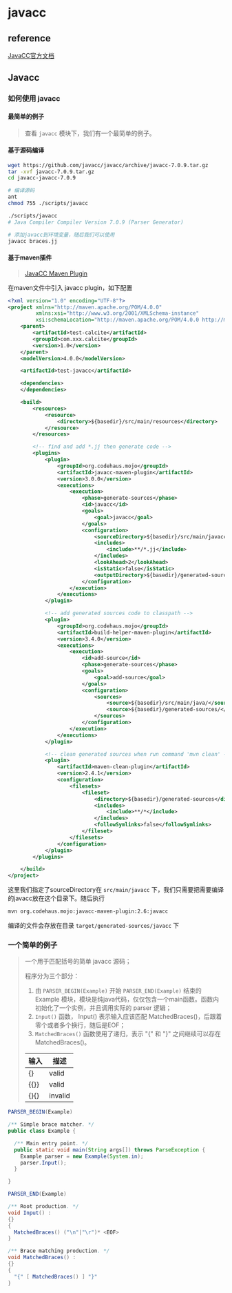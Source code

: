 # javacc

## reference

[JavaCC官方文档](https://javacc.github.io/javacc/)

## Javacc

### 如何使用 javacc

#### 最简单的例子

> 查看 `javacc` 模块下，我们有一个最简单的例子。

#### 基于源码编译

```bash
wget https://github.com/javacc/javacc/archive/javacc-7.0.9.tar.gz
tar -xvf javacc-7.0.9.tar.gz
cd javacc-javacc-7.0.9

# 编译源码
ant
chmod 755 ./scripts/javacc

./scripts/javacc 
# Java Compiler Compiler Version 7.0.9 (Parser Generator)

# 添加javacc到环境变量，随后我们可以使用
javacc braces.jj
```

#### 基于maven插件

> [JavaCC Maven Plugin](https://www.mojohaus.org/javacc-maven-plugin/#usage.html)

在maven文件中引入 javacc plugin，如下配置

```xml
<?xml version="1.0" encoding="UTF-8"?>
<project xmlns="http://maven.apache.org/POM/4.0.0"
         xmlns:xsi="http://www.w3.org/2001/XMLSchema-instance"
         xsi:schemaLocation="http://maven.apache.org/POM/4.0.0 http://maven.apache.org/xsd/maven-4.0.0.xsd">
    <parent>
        <artifactId>test-calcite</artifactId>
        <groupId>com.xxx.calcite</groupId>
        <version>1.0</version>
    </parent>
    <modelVersion>4.0.0</modelVersion>

    <artifactId>test-javacc</artifactId>

    <dependencies>
    </dependencies>

    <build>
        <resources>
            <resource>
                <directory>${basedir}/src/main/resources</directory>
            </resource>
        </resources>

        <!-- find and add *.jj then generate code -->
        <plugins>
            <plugin>
                <groupId>org.codehaus.mojo</groupId>
                <artifactId>javacc-maven-plugin</artifactId>
                <version>3.0.0</version>
                <executions>
                    <execution>
                        <phase>generate-sources</phase>
                        <id>javacc</id>
                        <goals>
                            <goal>javacc</goal>
                        </goals>
                        <configuration>
                            <sourceDirectory>${basedir}/src/main/javacc</sourceDirectory>
                            <includes>
                                <include>**/*.jj</include>
                            </includes>
                            <lookAhead>2</lookAhead>
                            <isStatic>false</isStatic>
                            <outputDirectory>${basedir}/generated-sources/</outputDirectory>
                        </configuration>
                    </execution>
                </executions>
            </plugin>

            <!-- add generated sources code to classpath -->
            <plugin>
                <groupId>org.codehaus.mojo</groupId>
                <artifactId>build-helper-maven-plugin</artifactId>
                <version>3.4.0</version>
                <executions>
                    <execution>
                        <id>add-source</id>
                        <phase>generate-sources</phase>
                        <goals>
                            <goal>add-source</goal>
                        </goals>
                        <configuration>
                            <sources>
                                <source>${basedir}/src/main/java/</source>
                                <source>${basedir}/generated-sources/</source>
                            </sources>
                        </configuration>
                    </execution>
                </executions>
            </plugin>

            <!-- clean generated sources when run command 'mvn clean' -->
            <plugin>
                <artifactId>maven-clean-plugin</artifactId>
                <version>2.4.1</version>
                <configuration>
                    <filesets>
                        <fileset>
                            <directory>${basedir}/generated-sources</directory>
                            <includes>
                                <include>**/*</include>
                            </includes>
                            <followSymlinks>false</followSymlinks>
                        </fileset>
                    </filesets>
                </configuration>
            </plugin>
        </plugins>

    </build>
</project>
```

这里我们指定了sourceDirectory在 `src/main/javacc` 下，我们只需要把需要编译的javacc放在这个目录下。随后执行

```bash
mvn org.codehaus.mojo:javacc-maven-plugin:2.6:javacc
```

编译的文件会存放在目录 `target/generated-sources/javacc` 下

### 一个简单的例子

> 一个用于匹配括号的简单 javacc 源码；
>
> 程序分为三个部分：
>
> 1. 由 `PARSER_BEGIN(Example)` 开始 `PARSER_END(Example)` 结束的 Example 模块，模块是纯java代码，仅仅包含一个main函数。函数内初始化了一个实例，并且调用实际的 parser 逻辑；
> 2. `Input()` 函数， Input() 表示输入应该匹配 MatchedBraces()，后跟着零个或者多个换行，随后是EOF；
> 3. `MatchedBraces()` 函数使用了递归，表示 "{" 和 "}" 之间继续可以存在 MatchedBraces()。
>
> | 输入 | 描述    |
> | ---- | ------- |
> | {}   | valid   |
> | {{}} | valid   |
> | {}{} | invalid |

```java
PARSER_BEGIN(Example)

/** Simple brace matcher. */
public class Example {

  /** Main entry point. */
  public static void main(String args[]) throws ParseException {
    Example parser = new Example(System.in);
    parser.Input();
  }

}

PARSER_END(Example)

/** Root production. */
void Input() :
{}
{
  MatchedBraces() ("\n"|"\r")* <EOF>
}

/** Brace matching production. */
void MatchedBraces() :
{}
{
  "{" [ MatchedBraces() ] "}"
}
```

